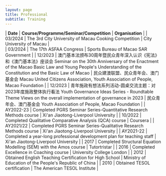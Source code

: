 ```yaml
---
layout: page
title: Professional
subtitle: Training
---
```


| **Date** | **Course/Programme/Seminar/Competition** | **Organisation** | 
| 03/2024 | The 3rd City University of Macau Cooking Competition | City University of Macau |  
| 03/2024 | The 17th ASFAA Congress | Sports Bureau of Macao SAR Government |
| 12/2023 | 澳门基本法颁布30周年暨民众青年深入认识《宪法》和《澳门基本法》座谈会 Seminar on the 30th Anniversary of the Enactment of the Macao Basic Law and Young People's Understanding of the Constitution and the Basic Law of Macao  | 民众建澳联盟、民众青年会、澳门基金会  Macau United Citizens Association, Youth Association of People, Macao Foundation |
| 12/2023 | 青年施政有想法系列活动-圆桌交流主题：对2023年度施政整体执行看法 Youth Governance Ideas Series - Roundtable Theme Views on the overall implementation of governance in 2023 | 民众青年会、澳门基金会 Youth Association of People, Macao Foundation |
| AY2022-23	| Completed PGRS Seminar Series-Quantitative Research Methods course | Xi'an Jiaotong-Liverpool University |
| 10/2022	| Completed Qualitative Comparative Analysis (QCA) course | Coursera |
| AY2021/22	| Completed PGRS Seminar Series-Qualitative Research Methods course | Xi'an Jiaotong-Liverpool University |
| AY2021-22	| Completed a year-long professional development plan for teaching staff | Xi'an Jiaotong-Liverpool University |
| 2017 | Completed Structural Equation Modelling (SEM) with the Amos course | Tutortristar |
| 2016 | Completed Excellence in Coaching course | University College London |
| 2012 | Obtained English Teaching Certification for High School | Ministry of Education of the People's Republic of China |
| 2010 | Obtained TESOL certification | The American TESOL Institute |
